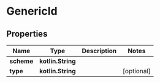 
# GenericId

## Properties
Name | Type | Description | Notes
------------ | ------------- | ------------- | -------------
**scheme** | **kotlin.String** |  | 
**type** | **kotlin.String** |  |  [optional]



